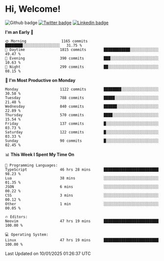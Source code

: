   # Hi, Welcome!
  ![Github badge](https://img.shields.io/github/followers/kraken-afk.svg?style=social&label=Follow&maxAge=2592000)
  [![Twitter badge](https://img.shields.io/badge/-Twitter-00acee?style=flat-square&logo=Twitter&logoColor=white)](https://twitter.com/trshppl)
  [![Linkedin badge](https://img.shields.io/badge/LinkedIn-0077B5?style=flat-square&logo=linkedin&logoColor=white)](https://www.linkedin.com/in/noveanrer)
<!--START_SECTION:waka-->
**I'm an Early 🐤** 

```text
🌞 Morning                1165 commits        ████████░░░░░░░░░░░░░░░░░   31.75 % 
🌆 Daytime                1815 commits        ████████████░░░░░░░░░░░░░   49.47 % 
🌃 Evening                390 commits         ███░░░░░░░░░░░░░░░░░░░░░░   10.63 % 
🌙 Night                  299 commits         ██░░░░░░░░░░░░░░░░░░░░░░░   08.15 % 
```
📅 **I'm Most Productive on Monday** 

```text
Monday                   1122 commits        ████████░░░░░░░░░░░░░░░░░   30.58 % 
Tuesday                  788 commits         █████░░░░░░░░░░░░░░░░░░░░   21.48 % 
Wednesday                840 commits         ██████░░░░░░░░░░░░░░░░░░░   22.89 % 
Thursday                 570 commits         ████░░░░░░░░░░░░░░░░░░░░░   15.54 % 
Friday                   137 commits         █░░░░░░░░░░░░░░░░░░░░░░░░   03.73 % 
Saturday                 122 commits         █░░░░░░░░░░░░░░░░░░░░░░░░   03.33 % 
Sunday                   90 commits          █░░░░░░░░░░░░░░░░░░░░░░░░   02.45 % 
```


📊 **This Week I Spent My Time On** 

```text
💬 Programming Languages: 
TypeScript               46 hrs 28 mins      █████████████████████████   98.23 % 
Lua                      38 mins             ░░░░░░░░░░░░░░░░░░░░░░░░░   01.35 % 
JSON                     6 mins              ░░░░░░░░░░░░░░░░░░░░░░░░░   00.22 % 
CSS                      3 mins              ░░░░░░░░░░░░░░░░░░░░░░░░░   00.12 % 
Other                    1 min               ░░░░░░░░░░░░░░░░░░░░░░░░░   00.05 % 

🔥 Editors: 
Neovim                   47 hrs 19 mins      █████████████████████████   100.00 % 

💻 Operating System: 
Linux                    47 hrs 19 mins      █████████████████████████   100.00 % 
```


 Last Updated on 10/01/2025 01:26:37 UTC
<!--END_SECTION:waka-->